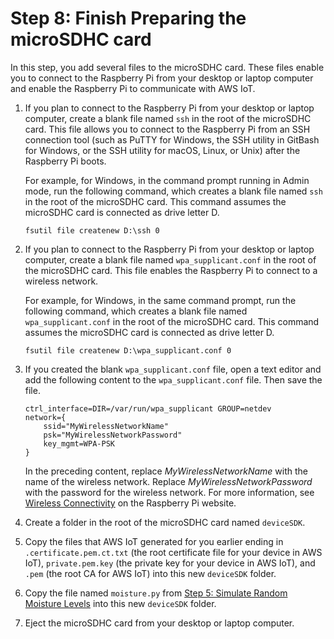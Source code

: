 # Step 8: Finish Preparing the microSDHC card<a name="iot-plant-step8"></a>

In this step, you add several files to the microSDHC card\. These files enable you to connect to the Raspberry Pi from your desktop or laptop computer and enable the Raspberry Pi to communicate with AWS IoT\.

1. If you plan to connect to the Raspberry Pi from your desktop or laptop computer, create a blank file named `ssh` in the root of the microSDHC card\. This file allows you to connect to the Raspberry Pi from an SSH connection tool \(such as PuTTY for Windows, the SSH utility in GitBash for Windows, or the SSH utility for macOS, Linux, or Unix\) after the Raspberry Pi boots\. 

   For example, for Windows, in the command prompt running in Admin mode, run the following command, which creates a blank file named `ssh` in the root of the microSDHC card\. This command assumes the microSDHC card is connected as drive letter D\.

   ```
   fsutil file createnew D:\ssh 0
   ```

1. If you plan to connect to the Raspberry Pi from your desktop or laptop computer, create a blank file named `wpa_supplicant.conf` in the root of the microSDHC card\. This file enables the Raspberry Pi to connect to a wireless network\.

   For example, for Windows, in the same command prompt, run the following command, which creates a blank file named `wpa_supplicant.conf` in the root of the microSDHC card\. This command assumes the microSDHC card is connected as drive letter D\.

   ```
   fsutil file createnew D:\wpa_supplicant.conf 0
   ```

1. If you created the blank `wpa_supplicant.conf` file, open a text editor and add the following content to the `wpa_supplicant.conf` file\. Then save the file\.

   ```
   ctrl_interface=DIR=/var/run/wpa_supplicant GROUP=netdev
   network={
       ssid="MyWirelessNetworkName"
       psk="MyWirelessNetworkPassword"
       key_mgmt=WPA-PSK
   }
   ```

   In the preceding content, replace *MyWirelessNetworkName* with the name of the wireless network\. Replace *MyWirelessNetworkPassword* with the password for the wireless network\. For more information, see [ Wireless Connectivity](https://www.raspberrypi.org/documentation/configuration/wireless/) on the Raspberry Pi website\.

1. Create a folder in the root of the microSDHC card named `deviceSDK`\.

1. Copy the files that AWS IoT generated for you earlier ending in `.certificate.pem.ct.txt` \(the root certificate file for your device in AWS IoT\), `private.pem.key` \(the private key for your device in AWS IoT\), and `.pem` \(the root CA for AWS IoT\) into this new `deviceSDK` folder\.

1. Copy the file named `moisture.py` from [Step 5: Simulate Random Moisture Levels](iot-plant-step5.md) into this new `deviceSDK` folder\.

1. Eject the microSDHC card from your desktop or laptop computer\.